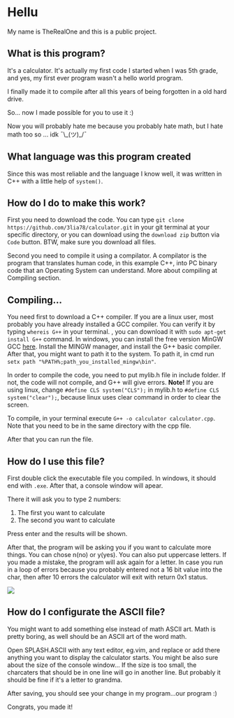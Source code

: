 <h1>Hellu</h1>
My name is TheRealOne and this is a public project.

<h2>What is this program?</h2>
It's a calculator. It's actually my first code I started when I was 5th grade, and yes, my first ever program wasn't a hello world program.

I finally made it to compile after all this years of being forgotten in a old hard drive.

So... now I made possible for you to use it :)

Now you will probably hate me because you probably hate math, but I hate math too so ... idk ¯\\\_(ツ)_/¯

<h2>What language was this program created</h2>

Since this was most reliable and the language I know well, it was written in C++ with a little help of ``system()``.

<h2>How do I do to make this work?</h2>

First you need to download the code. You can type ``git clone https://github.com/3lia78/calculator.git`` in your git terminal at your specific directory, or you can download using the ``download zip`` button via ``Code`` button.
BTW, make sure you download all files.

Second you need to compile it using a compilator.
A compilator is the program that translates human code, in this example C++, into PC binary code that an Operating System can understand.
More about compiling at Compiling section.

<h2>Compiling...</h2>

You need first to download a C++ compiler. If you are a linux user, most probably you have already installed a GCC compiler. You can verify it by typing ``whereis G++`` in your terminal. , you can download it with ``sudo apt-get install G++`` command.
In windows, you can install the free version MinGW GCC <a href="https://sourceforge.net/projects/mingw/">here</a>.
Install the MINGW manager, and install the G++ basic compiler.
After that, you might want to path it to the system. To path it, in cmd run ``setx path "%PATH%;path_you_installed_mingw\bin"``.

In order to compile the code, you need to put mylib.h file in include folder. If not, the code will not compile, and G++ will give errors.
<b>Note!</b> If you are using linux, change ``#define CLS system("CLS");`` in mylib.h to ``#define CLS system("clear");``, because linux uses clear command in order to clear the screen.

To compile, in your terminal execute ``G++ -o calculator calculator.cpp``. Note that you need to be in the same directory with the cpp file.

After that you can run the file.

<h2>How do I use this file?</h2>

First double click the executable file you compiled. In windows, it should end with ``.exe``.
After that, a console window will apear.

There it will ask you to type 2 numbers:
<ol>
  <li>The first you want to calculate</li>
  <li>The second you want to calculate</li>
</ol>

Press enter and the results will be shown.

After that, the program will be asking you if you want to calculate more things. You can chose n(no) or y(yes). You can also put uppercase letters. If you made a mistake, the program will ask again for a letter.
In case you run in a loop of errors because you probably entered not a 16 bit value into the char, then after 10 errors the calculator will exit with return 0x1 status.

<img style="text-align:center" src="http://therealone78.ddns.net/md/exe.png">

<h2>How do I configurate the ASCII file?</h2>

You might want to add something else instead of math ASCII art. Math is pretty boring, as well should be an ASCII art of the word math.

Open SPLASH.ASCII with any text editor, eg.vim, and replace or add there anything you want to display the calculator starts.
You might be also sure about the size of the console window... If the size is too small, the charcaters that should be in one line will go in another line. But probably it should be fine if it's a letter to grandma.

After saving, you should see your change in my program...our program :)

Congrats, you made it!